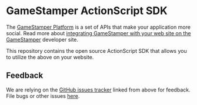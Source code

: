 GameStamper ActionScript SDK
================
The [GameStamper Platform][dev] is a set of APIs that make your application more social. Read more about [integrating GameStamper with your web site on the GameStamper][docs] developer site.

This repository contains the open source ActionScript SDK that allows you to utilize the above on your website.

[dev]: http://gamestamper.com
[docs]: http://gamestamper.com/docs


Feedback
--------

We are relying on the [GitHub issues tracker][issues] linked from above for
feedback. File bugs or other issues [here][issues].

[issues]: http://github.com/gamstamper/GameStamper-actionscript-sdk/issues